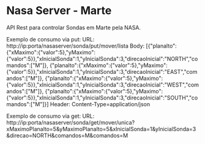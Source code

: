 # Nasa Server - Marte
API Rest para controlar Sondas em Marte pela NASA.

Exemplo de consumo via put:
URL:
http://ip:porta/nasaserver/sonda/put/mover/lista
Body:
[{"planalto":{"xMaximo":{"valor":5},"yMaximo":{"valor":5}},"xInicialSonda":1,"yInicialSonda":3,"direcaoInicial":"NORTH","comandos":["M"]},
{"planalto":{"xMaximo":{"valor":5},"yMaximo":{"valor":5}},"xInicialSonda":1,"yInicialSonda":3,"direcaoInicial":"EAST","comandos":["M"]},
{"planalto":{"xMaximo":{"valor":5},"yMaximo":{"valor":5}},"xInicialSonda":1,"yInicialSonda":3,"direcaoInicial":"WEST","comandos":["M"]},
{"planalto":{"xMaximo":{"valor":5},"yMaximo":{"valor":5}},"xInicialSonda":1,"yInicialSonda":3,"direcaoInicial":"SOUTH","comandos":["M"]}]
Header:
Content-Type=application/json

Exemplo de consumo via get:
URL:
http://ip:porta/nasaserver/sonda/get/mover/unica?xMaximoPlanalto=5&yMaximoPlanalto=5&xInicialSonda=1&yInicialSonda=3&direcao=NORTH&comandos=M&comandos=M
